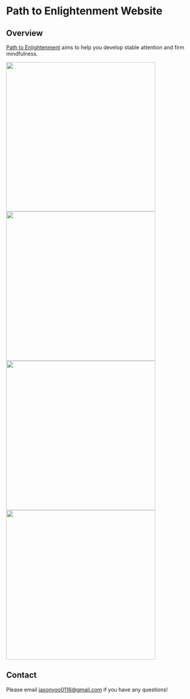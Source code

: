 <h1>Path to Enlightenment Website</h1>

<h2>Overview</h2>

[Path to Enlightenment](https://path-to-enlightenment.firebaseapp.com/) aims to help you develop stable attention and firm mindfulness.

<image src="https://github.com/truebluejason/p2e-website/blob/master/misc/images/ss1.PNG" width="400"/>
<image src="https://github.com/truebluejason/p2e-website/blob/master/misc/images/ss2.PNG" width="400"/>
<image src="https://github.com/truebluejason/p2e-website/blob/master/misc/images/ss3.PNG" width="400"/>
<image src="https://github.com/truebluejason/p2e-website/blob/master/misc/images/ss4.PNG" width="400"/>

<h2>Contact</h2>

Please email jasonyoo0116@gmail.com if you have any questions!
